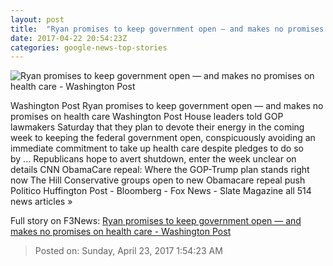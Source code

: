 ```yaml
---
layout: post
title:  "Ryan promises to keep government open — and makes no promises on health care - Washington Post"
date: 2017-04-22 20:54:23Z
categories: google-news-top-stories
---
```


![Ryan promises to keep government open — and makes no promises on health care - Washington Post](https://img.washingtonpost.com/rf/image_1484w/2010-2019/WashingtonPost/2017/04/21/Local/Images/trump13.jpg)

Washington Post Ryan promises to keep government open — and makes no promises on health care Washington Post House leaders told GOP lawmakers Saturday that they plan to devote their energy in the coming week to keeping the federal government open, conspicuously avoiding an immediate commitment to take up health care despite pledges to do so by ... Republicans hope to avert shutdown, enter the week unclear on details CNN ObamaCare repeal: Where the GOP-Trump plan stands right now The Hill Conservative groups open to new Obamacare repeal push Politico Huffington Post - Bloomberg - Fox News - Slate Magazine all 514 news articles »


Full story on F3News: [Ryan promises to keep government open — and makes no promises on health care - Washington Post](http://www.f3nws.com/n/nmSRQH)

> Posted on: Sunday, April 23, 2017 1:54:23 AM

